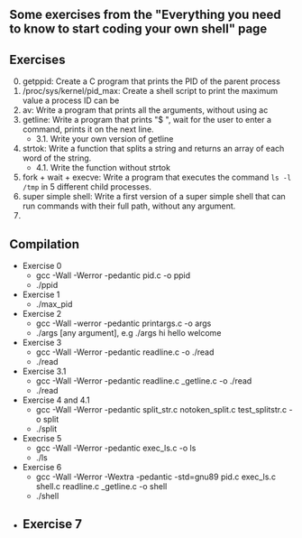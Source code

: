 ## Some exercises from the "Everything you need to know to start coding your own shell" page

## Exercises
0. getppid: Create a C program that prints the PID of the parent process
1. /proc/sys/kernel/pid_max: Create a shell script to print the maximum value a process ID can be
2. av: Write a program that prints all the arguments, without using ac
3. getline: Write a program that prints "$ ", wait for the user to enter a command, prints it on the next line.
	- 3.1. Write your own version of getline
4. strtok: Write a function that splits a string and returns an array of each word of the string.
	- 4.1. Write the function without strtok
5. fork + wait + execve: Write a program that executes the command ``ls -l /tmp`` in 5 different child processes.
6. super simple shell: Write a first version of a super simple shell that can run commands with their full path, without any argument.
7. 

## Compilation
- Exercise 0
	- gcc -Wall -Werror -pedantic pid.c -o ppid
	- ./ppid
- Exercise 1
	- ./max_pid
- Exercise 2
	- gcc -Wall -werror -pedantic printargs.c -o args
	- ./args [any argument], e.g ./args hi hello welcome
- Exercise 3
	- gcc -Wall -Werror -pedantic readline.c -o ./read
	- ./read
- Exercise 3.1
	- gcc -Wall -Werror -pedantic readline.c _getline.c -o ./read
	- ./read
- Exercise 4 and 4.1
	-  gcc -Wall -Werror -pedantic split_str.c notoken_split.c test_splitstr.c -o split
	- ./split
- Execrise 5
	- gcc -Wall -Werror -pedantic exec_ls.c -o ls
	- ./ls
- Exercise 6
	- gcc -Wall -Werror -Wextra -pedantic -std=gnu89 pid.c exec_ls.c shell.c readline.c _getline.c -o shell
	- ./shell
- Exercise 7
	- 

